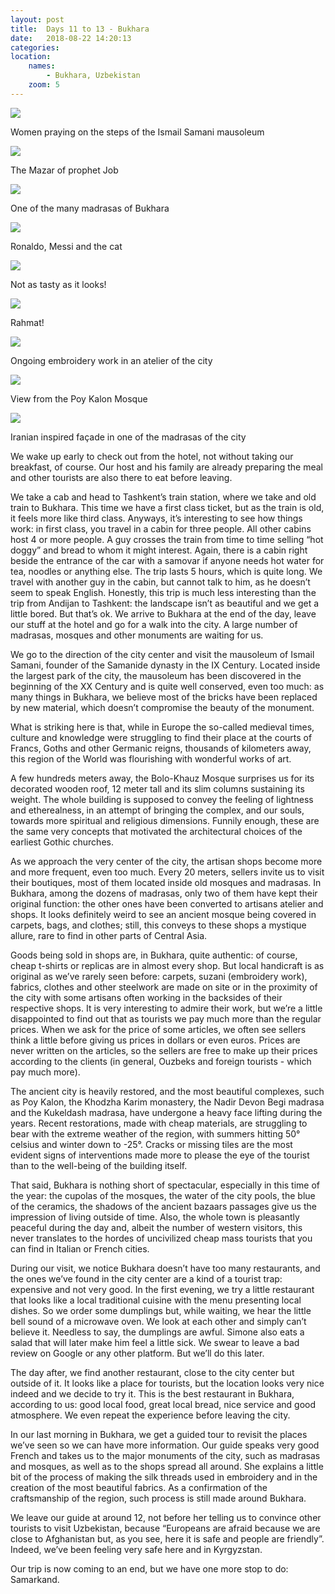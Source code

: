 ```yaml
---
layout: post
title:  Days 11 to 13 - Bukhara
date:   2018-08-22 14:20:13
categories: 
location:
    names:
        - Bukhara, Uzbekistan
    zoom: 5
---
```


<div class="post-image">
    <img src="https://s3.eu-west-3.amazonaws.com/com.simonecivetta.centralasia2018/1535087754.82873-1.jpeg" />
    <p class="post-image-caption">Women praying on the steps of the Ismail Samani mausoleum</p>
</div>

<div class="post-image">
    <img src="https://s3.eu-west-3.amazonaws.com/com.simonecivetta.centralasia2018/1535087754.82873-0.jpeg" />
    <p class="post-image-caption">The Mazar of prophet Job</p>
</div>

<div class="post-image">
    <img src="https://s3.eu-west-3.amazonaws.com/com.simonecivetta.centralasia2018/1535087754.82873-2.jpeg" />
    <p class="post-image-caption">One of the many madrasas of Bukhara</p>
</div>

<div class="post-image">
    <img src="https://s3.eu-west-3.amazonaws.com/com.simonecivetta.centralasia2018/1535087754.82873-7.jpeg" />
    <p class="post-image-caption">Ronaldo, Messi and the cat</p>
</div>

<div class="post-image">
    <img src="https://s3.eu-west-3.amazonaws.com/com.simonecivetta.centralasia2018/1535087754.82873-4.jpeg" />
    <p class="post-image-caption">Not as tasty as it looks!</p>
</div>

<div class="post-image">
    <img src="https://s3.eu-west-3.amazonaws.com/com.simonecivetta.centralasia2018/1535087754.82873-5.jpeg" />
    <p class="post-image-caption">Rahmat!</p>
</div>

<div class="post-image">
    <img src="https://s3.eu-west-3.amazonaws.com/com.simonecivetta.centralasia2018/1535087754.82873-6.jpeg" />
    <p class="post-image-caption">Ongoing embroidery work in an atelier of the city</p>
</div>

<div class="post-image">
    <img src="https://s3.eu-west-3.amazonaws.com/com.simonecivetta.centralasia2018/1535087754.82873-3.jpeg" />
    <p class="post-image-caption">View from the Poy Kalon Mosque</p>
</div>

<div class="post-image">
    <img src="https://s3.eu-west-3.amazonaws.com/com.simonecivetta.centralasia2018/1535087754.82873-8.jpeg" />
    <p class="post-image-caption">Iranian inspired façade in one of the madrasas of the city</p>
</div>


We wake up early to check out from the hotel, not without taking our breakfast, of course. Our host and his family are already preparing the meal and other tourists are also there to eat before leaving.

We take a cab and head to Tashkent’s train station, where we take and old train to Bukhara. This time we have a first class ticket, but as the train is old, it feels more like third class. Anyways, it’s interesting to see how things work: in first class, you travel in a cabin for three people. All other cabins host 4 or more people. A guy crosses the train from time to time selling “hot doggy” and bread to whom it might interest. Again, there is a cabin right beside the entrance of the car with a samovar if anyone needs hot water for tea, noodles or anything else. The trip lasts 5 hours, which is quite long. We travel with another guy in the cabin, but cannot talk to him, as he doesn’t seem to speak English.
Honestly, this trip is much less interesting than the trip from Andijan to Tashkent: the landscape isn’t as beautiful and we get a little bored. But that’s ok. We arrive to Bukhara at the end of the day, leave our stuff at the hotel and go for a walk into the city. A large number of madrasas, mosques and other monuments are waiting for us.

We go to the direction of the city center and visit the mausoleum of Ismail Samani, founder of the Samanide dynasty in the IX Century. Located inside the largest park of the city, the mausoleum has been discovered in the beginning of the XX Century and is quite well conserved, even too much: as many things in Bukhara, we believe most of the bricks have been replaced by new material, which doesn’t compromise the beauty of the monument. 

What is striking here is that, while in Europe the so-called medieval times, culture and knowledge were struggling to find their place at the courts of Francs, Goths and other Germanic reigns, thousands of kilometers away, this region of the World was flourishing with wonderful works of art.

A few hundreds meters away, the Bolo-Khauz Mosque surprises us for its decorated wooden roof, 12 meter tall and its slim columns sustaining its weight. The whole building is supposed to convey the feeling of lightness and etherealness, in an attempt of bringing the complex, and our souls, towards more spiritual and religious dimensions. Funnily enough, these are the same very concepts that motivated the architectural choices of the earliest Gothic churches.

As we approach the very center of the city, the artisan shops become more and more frequent, even too much. Every 20 meters, sellers invite us to visit their boutiques, most of them located inside old mosques and madrasas. In Bukhara, among the dozens of madrasas, only two of them have kept their original function: the other ones have been converted to artisans atelier and shops. It looks definitely weird to see an ancient mosque being covered in carpets, bags, and clothes; still, this conveys to these shops a mystique allure, rare to find in other parts of Central Asia.

Goods being sold in shops are, in Bukhara, quite authentic: of course, cheap t-shirts or replicas are in almost every shop. But local handicraft is as original as we’ve rarely seen before: carpets, suzani (embroidery work), fabrics, clothes and other steelwork are made on site or in the proximity of the city with some artisans often working in the backsides of their respective shops. It is very interesting to admire their work, but we’re a little disappointed to find out that as tourists we pay much more than the regular prices. When we ask for the price of some articles, we often see sellers think a little before giving us prices in dollars or even euros. Prices are never written on the articles, so the sellers are free to make up their prices according to the clients (in general, Ouzbeks and foreign tourists - which pay much more).

The ancient city is heavily restored, and the most beautiful complexes, such as Poy Kalon, the Khodzha Karim monastery, the Nadir Devon Begi madrasa and the Kukeldash madrasa, have undergone a heavy face lifting during the years. Recent restorations, made with cheap materials, are struggling to bear with the extreme weather of the region, with summers hitting 50° celsius and winter down to -25°. Cracks or missing tiles are the most evident signs of interventions made more to please the eye of the tourist than to the well-being of the building itself. 

That said, Bukhara is nothing short of spectacular, especially in this time of the year: the cupolas of the mosques, the water of the city pools, the blue of the ceramics, the shadows of the ancient bazaars passages give us the impression of living outside of time. Also, the whole town is pleasantly peaceful during the day and, albeit the number of western visitors, this never translates to the hordes of uncivilized cheap mass tourists that you can find in Italian or French cities.

During our visit, we notice Bukhara doesn’t have too many restaurants, and the ones we’ve found in the city center are a kind of a tourist trap: expensive and not very good. In the first evening, we try a little restaurant that looks like a local traditional cuisine with the menu presenting local dishes. So we order some dumplings but, while waiting, we hear the little bell sound of a microwave oven. We look at each other and simply can’t believe it. Needless to say, the dumplings are awful. Simone also eats a salad that will later make him feel a little sick. We swear to leave a bad review on Google or any other platform. But we’ll do this later.

The day after, we find another restaurant, close to the city center but outside of it. It looks like a place for tourists, but the location looks very nice indeed and we decide to try it. This is the best restaurant in Bukhara, according to us: good local food, great local bread, nice service and good atmosphere. We even repeat the experience before leaving the city.

In our last morning in Bukhara, we get a guided tour to revisit the places we’ve seen so we can have more information. Our guide speaks very good French and takes us to the major monuments of the city, such as madrasas and mosques, as well as to the shops spread all around. She explains a little bit of the process of making the silk threads used in embroidery and in the creation of the most beautiful fabrics. As a confirmation of the craftsmanship of the region, such process is still made around Bukhara.

We leave our guide at around 12, not before her telling us to convince other tourists to visit Uzbekistan, because “Europeans are afraid because we are close to Afghanistan but, as you see, here it is safe and people are friendly”. Indeed, we’ve been feeling very safe here and in Kyrgyzstan.

Our trip is now coming to an end, but we have one more stop to do: Samarkand. 
